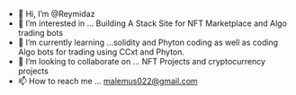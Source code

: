 - 👋 Hi, I’m @Reymidaz
- 👀 I’m interested in ... Building A Stack Site for NFT Marketplace and Algo trading bots
- 🌱 I’m currently learning ...solidity and Phyton coding as well as coding Algo bots for trading using CCxt and Phyton. 
- 💞️ I’m looking to collaborate on ... NFT Projects and cryptocurrency projects
- 📫 How to reach me ... malemus022@gmail.com

<!---
Reymidaz/Reymidaz is a ✨ special ✨ repository because its `README.md` (this file) appears on your GitHub profile.
You can click the Preview link to take a look at your changes.
--->
